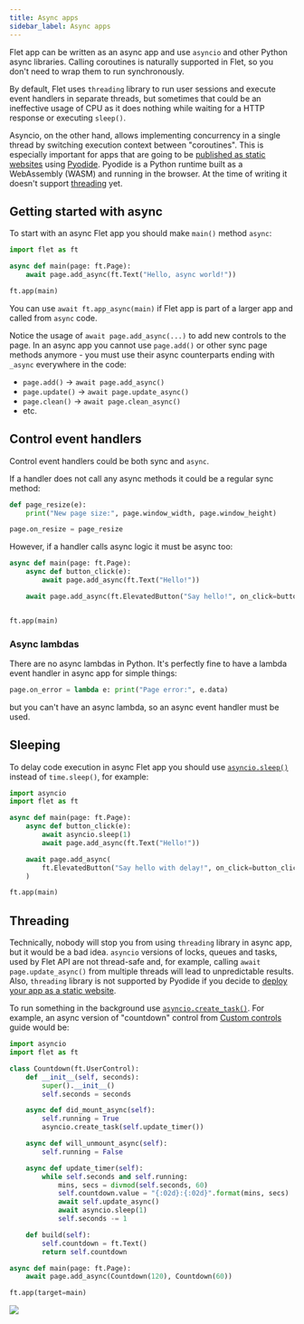 ```yaml
---
title: Async apps
sidebar_label: Async apps
---
```


Flet app can be written as an async app and use `asyncio` and other Python async libraries. Calling coroutines is naturally supported in Flet, so you don't need to wrap them to run synchronously. 

By default, Flet uses `threading` library to run user sessions and execute event handlers in separate threads, but sometimes that could be an ineffective usage of CPU as it does nothing while waiting for a HTTP response or executing `sleep()`.

Asyncio, on the other hand, allows implementing concurrency in a single thread by switching execution context between "coroutines". This is especially important for apps that are going to be [published as static websites](/docs/publish/web/static-website) using [Pyodide](https://pyodide.org/en/stable/). Pyodide is a Python runtime built as a WebAssembly (WASM) and running in the browser. At the time of writing it doesn't support [threading](https://github.com/pyodide/pyodide/issues/237) yet.

## Getting started with async

To start with an async Flet app you should make `main()` method `async`:

```python
import flet as ft

async def main(page: ft.Page):
    await page.add_async(ft.Text("Hello, async world!"))

ft.app(main)
```

You can use `await ft.app_async(main)` if Flet app is part of a larger app and called from `async` code.

Notice the usage of `await page.add_async(...)` to add new controls to the page. In an async app you cannot use `page.add()` or other sync page methods anymore - you must use their async counterparts ending with `_async` everywhere in the code:

* `page.add()` → `await page.add_async()`
* `page.update()` → `await page.update_async()`
* `page.clean()` → `await page.clean_async()`
* etc.

## Control event handlers

Control event handlers could be both sync and `async`.

If a handler does not call any async methods it could be a regular sync method:

```python
def page_resize(e):
    print("New page size:", page.window_width, page.window_height)

page.on_resize = page_resize
```

However, if a handler calls async logic it must be async too:

```python
async def main(page: ft.Page):
    async def button_click(e):
        await page.add_async(ft.Text("Hello!"))

    await page.add_async(ft.ElevatedButton("Say hello!", on_click=button_click))


ft.app(main)
```

### Async lambdas

There are no async lambdas in Python. It's perfectly fine to have a lambda event handler in async app for simple things:

```python
page.on_error = lambda e: print("Page error:", e.data)
```

but you can't have an async lambda, so an async event handler must be used.

## Sleeping

To delay code execution in async Flet app you should use [`asyncio.sleep()`](https://docs.python.org/3/library/asyncio-task.html#asyncio.sleep) instead of `time.sleep()`, for example:

```python
import asyncio
import flet as ft

async def main(page: ft.Page):
    async def button_click(e):
        await asyncio.sleep(1)
        await page.add_async(ft.Text("Hello!"))

    await page.add_async(
        ft.ElevatedButton("Say hello with delay!", on_click=button_click)
    )

ft.app(main)
```

## Threading

Technically, nobody will stop you from using `threading` library in async app, but it would be a bad idea. `asyncio` versions of locks, queues and tasks, used by Flet API are not thread-safe and, for example, calling `await page.update_async()` from multiple threads will lead to unpredictable results. Also, `threading` library is not supported by Pyodide if you decide to [deploy your app as a static website](/docs/publish/web/static-website).

To run something in the background use [`asyncio.create_task()`](https://docs.python.org/3/library/asyncio-task.html#asyncio.create_task). For example, an async version of "countdown" control from [Custom controls](/docs/create/custom-controls) guide would be:

```python
import asyncio
import flet as ft

class Countdown(ft.UserControl):
    def __init__(self, seconds):
        super().__init__()
        self.seconds = seconds

    async def did_mount_async(self):
        self.running = True
        asyncio.create_task(self.update_timer())

    async def will_unmount_async(self):
        self.running = False

    async def update_timer(self):
        while self.seconds and self.running:
            mins, secs = divmod(self.seconds, 60)
            self.countdown.value = "{:02d}:{:02d}".format(mins, secs)
            await self.update_async()
            await asyncio.sleep(1)
            self.seconds -= 1

    def build(self):
        self.countdown = ft.Text()
        return self.countdown

async def main(page: ft.Page):
    await page.add_async(Countdown(120), Countdown(60))

ft.app(target=main)
```

<img src="/img/docs/getting-started/user-control-countdown.gif" className="screenshot-40" />

